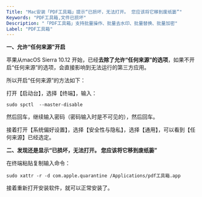 ```yaml
---
Title: "Mac安装「PDF工具箱」提示“已损坏，无法打开。 您应该将它移到废纸篓”"
Keywords: "PDF工具箱,文件已损坏"
Description: "「PDF工具箱」支持批量操作、批量去水印、批量替换、批量加密"
Label: "PDF工具箱"
---
```


**一、允许“任何来源”开启**

苹果从macOS Sierra 10.12 开始，已经**去除了允许“任何来源”的选项**，如果不开启“任何来源”的选项，会直接影响到无法运行的第三方应用。

所以开启“任何来源”的方法如下：

打开【启动台】，选择【终端】，输入：

```
sudo spctl  --master-disable
```

然后回车，继续输入密码（密码输入时是不可见的），然后回车。

接着打开【系统偏好设置】，选择【安全性与隐私】，选择【通用】，可以看到【任何来源】已经选定。

**二、发现还是显示“已损坏，无法打开。 您应该将它移到废纸篓”**

在终端粘贴复制输入命令：

```
sudo xattr -r -d com.apple.quarantine /Applications/pdf工具箱.app
```

接着重新打开安装软件，就可以正常安装了。

